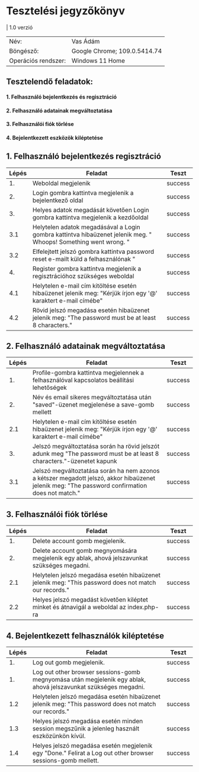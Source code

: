# Tesztelési jegyzőkönyv
| 1.0 verzió


| | |
| --- | --- |
| Név: | Vas Ádám |
| Böngésző: | Google Chrome; 109.0.5414.74 |
| Operációs rendszer: | Windows 11 Home |


## Tesztelendő feladatok:
#### 1. Felhasználó bejelentkezés és regisztráció
#### 2.	Felhasználó adatainak megváltoztatása
#### 3. Felhasználói fiók törlése
#### 4.	Bejelentkezett eszközök kiléptetése


## 1. Felhasználó bejelentkezés regisztráció
|Lépés| Feladat | Teszt |
| --- | ------- | ----------- |
|1.   | Weboldal megjelenik |success|
|2.   | Login gombra kattintva megjelenik a bejelentkező oldal |success|
|3.   | Helyes adatok megadását követően Login gombra kattintva megjelenik a kezdőoldal |success|
|3.1  | Helytelen adatok megadásával a Login gombra kattintva hibaüzenet jelenik meg. " Whoops! Something went wrong. " |success|
|3.2  | Elfelejtett jelszó gombra kattintva password reset e-mailt küld a felhasználónak " |success|
|4.   | Register gombra kattintva megjelenik a regisztrációhoz szükséges weboldal |success|
|4.1  | Helytelen e-mail cím kitöltése esetén hibaüzenet jelenik meg: "Kérjük írjon egy '@' karaktert e-mail címébe" |success|
|4.2  | Rövid jelszó megadása esetén hibaüzenet jelenik meg: "The password must be at least 8 characters." |success| 

## 2. Felhasználó adatainak megváltoztatása
|Lépés| Feladat | Teszt |
| --- | ------- | ----------- |
|1.   | Profile-gombra kattintva megjelennek a felhasználóval kapcsolatos beállítási lehetőségek |success|
|2.   | Név és email sikeres megváltoztatása után "saved"-üzenet megjelenése a save-gomb mellett |success|
|2.1  | Helytelen e-mail cím kitöltése esetén hibaüzenet jelenik meg: "Kérjük írjon egy '@' karaktert e-mail címébe" |success|
|3.   | Jelszó megváltoztatása során ha rövid jelszót adunk meg "The password must be at least 8 characters."-üzenetet kapunk |success|
|3.1  | Jelszó megváltoztatása során ha nem azonos a kétszer megadott jelszó, akkor hibaüzenet jelenik meg: "The password confirmation does not match."|success|

## 3. Felhasználói fiók törlése
|Lépés| Feladat | Teszt |
| --- | ------- | ----------- |
|1.   | Delete account gomb megjelenik. |success|
|2.   | Delete account gomb megnyomására megjelenik egy ablak, ahová jelszavunkat szükséges megadni. |success|
|2.1  | Helytelen jelszó megadása esetén hibaüzenet jelenik meg: "This password does not match our records."   |success|
|2.2  | Helyes jelszó megadást követően kiléptet minket és átnavigál a weboldal az index.php-ra |success|

## 4. Bejelentkezett felhasználók kiléptetése
|Lépés| Feladat | Teszt |
| --- | ------- | ----------- |
|1.   | Log out gomb megjelenik. |success|
|1.   | Log out other browser sessions-gomb megnyomása után megjelenik egy ablak, ahová jelszavunkat szükséges megadni.|success|
|1.2  | Helytelen jelszó megadása esetén hibaüzenet jelenik meg: "This password does not match our records." |success|
|1.3  | Helyes jelszó megadása esetén minden session megszűnik a jelenleg használt eszközünkön kívül.|success|
|1.4  | Helyes jelszó megadása esetén megjelenik egy "Done." Felirat a Log out other browser sessions-gomb mellett.|success|



